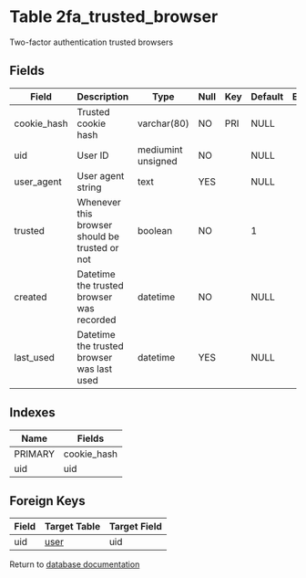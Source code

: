 Table 2fa_trusted_browser
===========

Two-factor authentication trusted browsers

Fields
------

| Field       | Description                                    | Type               | Null | Key | Default | Extra |
| ----------- | ---------------------------------------------- | ------------------ | ---- | --- | ------- | ----- |
| cookie_hash | Trusted cookie hash                            | varchar(80)        | NO   | PRI | NULL    |       |
| uid         | User ID                                        | mediumint unsigned | NO   |     | NULL    |       |
| user_agent  | User agent string                              | text               | YES  |     | NULL    |       |
| trusted     | Whenever this browser should be trusted or not | boolean            | NO   |     | 1       |       |
| created     | Datetime the trusted browser was recorded      | datetime           | NO   |     | NULL    |       |
| last_used   | Datetime the trusted browser was last used     | datetime           | YES  |     | NULL    |       |

Indexes
------------

| Name    | Fields      |
| ------- | ----------- |
| PRIMARY | cookie_hash |
| uid     | uid         |

Foreign Keys
------------

| Field | Target Table | Target Field |
|-------|--------------|--------------|
| uid | [user](help/database/db_user) | uid |

Return to [database documentation](help/database)
